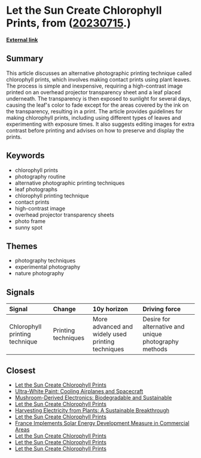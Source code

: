 # __Let the Sun Create Chlorophyll Prints__, from ([20230715](https://kghosh.substack.com/p/20230715).)

__[External link](https://www.lomography.com/magazine/294016-let-the-sun-do-the-work-with-chlorophyl-prints)__



## Summary

This article discusses an alternative photographic printing technique called chlorophyll prints, which involves making contact prints using plant leaves. The process is simple and inexpensive, requiring a high-contrast image printed on an overhead projector transparency sheet and a leaf placed underneath. The transparency is then exposed to sunlight for several days, causing the leaf's color to fade except for the areas covered by the ink on the transparency, resulting in a print. The article provides guidelines for making chlorophyll prints, including using different types of leaves and experimenting with exposure times. It also suggests editing images for extra contrast before printing and advises on how to preserve and display the prints.

## Keywords

* chlorophyll prints
* photography routine
* alternative photographic printing techniques
* leaf photographs
* chlorophyll printing technique
* contact prints
* high-contrast image
* overhead projector transparency sheets
* photo frame
* sunny spot

## Themes

* photography techniques
* experimental photography
* nature photography

## Signals

| Signal                         | Change              | 10y horizon                                       | Driving force                                         |
|:-------------------------------|:--------------------|:--------------------------------------------------|:------------------------------------------------------|
| Chlorophyll printing technique | Printing techniques | More advanced and widely used printing techniques | Desire for alternative and unique photography methods |

## Closest

* [Let the Sun Create Chlorophyll Prints](2bcdda5f8128e32bddc99e1d1d7fb49d)
* [Ultra-White Paint: Cooling Airplanes and Spacecraft](8e1b3608f46c809be3c61538048824a8)
* [Mushroom-Derived Electronics: Biodegradable and Sustainable](58b1d4282237f41c4a33e71179c1ea4b)
* [Let the Sun Create Chlorophyll Prints](2bcdda5f8128e32bddc99e1d1d7fb49d)
* [Harvesting Electricity from Plants: A Sustainable Breakthrough](b84bf2742e851da35bfd23220e697b3c)
* [Let the Sun Create Chlorophyll Prints](2bcdda5f8128e32bddc99e1d1d7fb49d)
* [France Implements Solar Energy Development Measure in Commercial Areas](a162b36d09b081d7de751a64db66fb63)
* [Let the Sun Create Chlorophyll Prints](2bcdda5f8128e32bddc99e1d1d7fb49d)
* [Let the Sun Create Chlorophyll Prints](2bcdda5f8128e32bddc99e1d1d7fb49d)
* [Let the Sun Create Chlorophyll Prints](2bcdda5f8128e32bddc99e1d1d7fb49d)